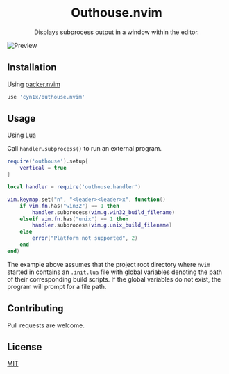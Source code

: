 <div align="center">

# Outhouse.nvim
Displays subprocess output in a window within the editor.

</div>

![Preview](https://media.giphy.com/media/v1.Y2lkPTc5MGI3NjExYXhqcWdkcGZvdzJmMXBweWFtM3IyMTl4MDZuZWZxdjl3YTMzdmR1MSZlcD12MV9pbnRlcm5hbF9naWZfYnlfaWQmY3Q9Zw/uXkrxjuoge5xvUj5kj/giphy.gif)

## Installation

Using [packer.nvim](https://github.com/wbthomason/packer.nvim)

```lua
use 'cyn1x/outhouse.nvim'
```

## Usage

Using [Lua](http://www.lua.org/)

Call `handler.subprocess()` to run an external program.

```lua
require('outhouse').setup{
    vertical = true
}

local handler = require('outhouse.handler')

vim.keymap.set("n", "<leader><leader>x", function()
    if vim.fn.has("win32") == 1 then
        handler.subprocess(vim.g.win32_build_filename)
    elseif vim.fn.has("unix") == 1 then
        handler.subprocess(vim.g.unix_build_filename)
    else
        error("Platform not supported", 2)
    end
end)
```

The example above assumes that the project root directory where `nvim` started in contains an `.init.lua` file with global variables denoting the path of their corresponding build scripts. If the global variables do not exist, the program will prompt for a file path.

## Contributing

Pull requests are welcome.

## License

[MIT](https://choosealicense.com/licenses/mit/)

